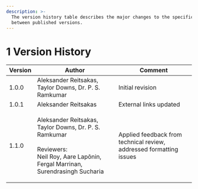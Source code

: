 ```yaml
---
description: >-
  The version history table describes the major changes to the specifications
  between published versions.
---
```


# 1 Version History

| Version | Author                                                                                                                                             | Comment                                                             |
| ------- | -------------------------------------------------------------------------------------------------------------------------------------------------- | ------------------------------------------------------------------- |
| 1.0.0   | Aleksander Reitsakas, Taylor Downs, Dr. P. S. Ramkumar                                                                                             | Initial revision                                                    |
| 1.0.1   | Aleksander Reitsakas                                                                                                                               | External links updated                                              |
| 1.1.0   | <p>Aleksander Reitsakas, Taylor Downs, Dr. P. S. Ramkumar<br><br>Reviewers:<br>Neil Roy, Aare Lapõnin, Fergal Marrinan, Surendrasingh Sucharia</p> | Applied feedback from technical review, addressed formatting issues |
